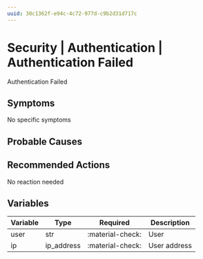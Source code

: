 ```yaml
---
uuid: 30c1362f-e94c-4c72-977d-c9b2d31d717c
---
```

# Security | Authentication | Authentication Failed

Authentication Failed

## Symptoms

No specific symptoms

## Probable Causes

## Recommended Actions

No reaction needed

## Variables

Variable | Type | Required | Description
--- | --- | --- | ---
user | str | :material-check: | User
ip | ip_address | :material-check: | User address
